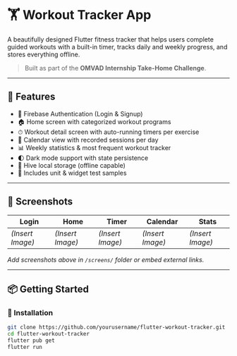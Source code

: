 # 🏋️ Workout Tracker App

A beautifully designed Flutter fitness tracker that helps users complete guided workouts with a built-in timer, tracks daily and weekly progress, and stores everything offline.

> Built as part of the **OMVAD Internship Take-Home Challenge**.

---

## 🚀 Features

- 🔐 Firebase Authentication (Login & Signup)
- 🏠 Home screen with categorized workout programs
- ⏱ Workout detail screen with auto-running timers per exercise
- 📆 Calendar view with recorded sessions per day
- 📊 Weekly statistics & most frequent workout tracker
- 🌓 Dark mode support with state persistence
- 💾 Hive local storage (offline capable)
- 🧪 Includes unit & widget test samples

---

## 📸 Screenshots

| Login | Home | Timer | Calendar | Stats |
|-------|------|-------|----------|-------|
| *(Insert Image)* | *(Insert Image)* | *(Insert Image)* | *(Insert Image)* | *(Insert Image)* |

_Add screenshots above in `/screens/` folder or embed external links._

---

## 📦 Getting Started

### 🔧 Installation

```bash
git clone https://github.com/yourusername/flutter-workout-tracker.git
cd flutter-workout-tracker
flutter pub get
flutter run

